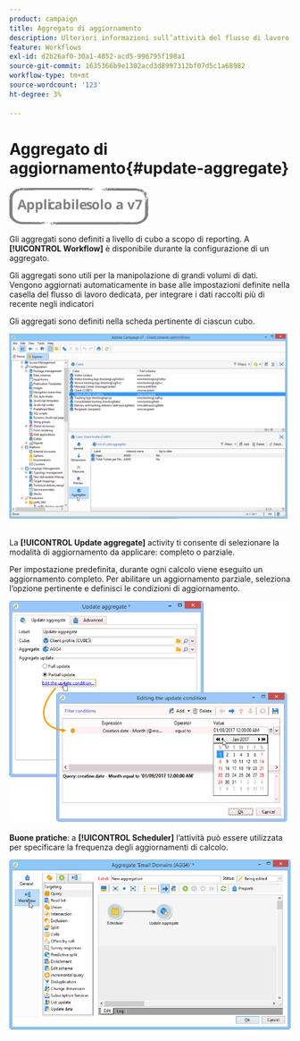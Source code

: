 ```yaml
---
product: campaign
title: Aggregato di aggiornamento
description: Ulteriori informazioni sull’attività del flusso di lavoro aggregato Aggiorna
feature: Workflows
exl-id: d2b26af0-30a1-4852-acd5-996795f198a1
source-git-commit: 1635366b9e1302acd3d8997312bf07d5c1a68982
workflow-type: tm+mt
source-wordcount: '123'
ht-degree: 3%

---
```


# Aggregato di aggiornamento{#update-aggregate}

![](../../assets/v7-only.svg)

Gli aggregati sono definiti a livello di cubo a scopo di reporting. A **[!UICONTROL Workflow]** è disponibile durante la configurazione di un aggregato.

Gli aggregati sono utili per la manipolazione di grandi volumi di dati. Vengono aggiornati automaticamente in base alle impostazioni definite nella casella del flusso di lavoro dedicata, per integrare i dati raccolti più di recente negli indicatori

Gli aggregati sono definiti nella scheda pertinente di ciascun cubo.

![](assets/s_advuser_cube_agregate_01.png)


La **[!UICONTROL Update aggregate]** activity ti consente di selezionare la modalità di aggiornamento da applicare: completo o parziale.

Per impostazione predefinita, durante ogni calcolo viene eseguito un aggiornamento completo. Per abilitare un aggiornamento parziale, seleziona l’opzione pertinente e definisci le condizioni di aggiornamento.

![](assets/s_advuser_cube_agregate_05.png)

**Buone pratiche**: a **[!UICONTROL Scheduler]** l’attività può essere utilizzata per specificare la frequenza degli aggiornamenti di calcolo.

![](assets/s_advuser_cube_agregate_04.png)

